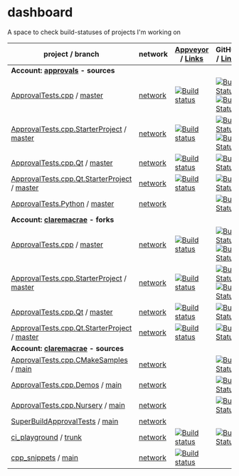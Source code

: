 <a id="top"></a>
# dashboard
A space to check build-statuses of projects I'm working on

| project / branch | network | [Appveyor](https://ci.appveyor.com/projects) / [Links](/links/appveyor.md) | GitHub / [Links](/links/github_actions.md) |
|  --- | --- | --- | --- |
| **Account: [approvals](https://github.com/approvals?tab=repositories) - sources** |
| [ApprovalTests.cpp](https://github.com/approvals/ApprovalTests.cpp/) / [master](https://github.com/approvals/ApprovalTests.cpp/commits/master) | [network](https://github.com/approvals/ApprovalTests.cpp/network) | [![Build status](https://ci.appveyor.com/api/projects/status/lf3i76ije89oihi5/branch/master?svg=true)](https://ci.appveyor.com/project/isidore/approvaltests-cpp/branch/master) | [![Build Status](https://github.com/approvals/ApprovalTests.cpp/workflows/build/badge.svg?branch=master)](https://github.com/approvals/ApprovalTests.cpp/actions?query=branch%3Amaster+workflow%3Abuild)  [![Build Status](https://github.com/approvals/ApprovalTests.cpp/workflows/python-tests/badge.svg?branch=master)](https://github.com/approvals/ApprovalTests.cpp/actions?query=branch%3Amaster+workflow%3Apython-tests) |
| [ApprovalTests.cpp.StarterProject](https://github.com/approvals/ApprovalTests.cpp.StarterProject/) / [master](https://github.com/approvals/ApprovalTests.cpp.StarterProject/commits/master) | [network](https://github.com/approvals/ApprovalTests.cpp.StarterProject/network) | [![Build status](https://ci.appveyor.com/api/projects/status/qx0546k6ii57919w/branch/master?svg=true)](https://ci.appveyor.com/project/isidore/approvaltests-cpp-starterproject/branch/master) | [![Build Status](https://github.com/approvals/ApprovalTests.cpp.StarterProject/workflows/build/badge.svg?branch=master)](https://github.com/approvals/ApprovalTests.cpp.StarterProject/actions?query=branch%3Amaster+workflow%3Abuild)  [![Build Status](https://github.com/approvals/ApprovalTests.cpp.StarterProject/workflows/build_vs/badge.svg?branch=master)](https://github.com/approvals/ApprovalTests.cpp.StarterProject/actions?query=branch%3Amaster+workflow%3Abuild_vs) |
| [ApprovalTests.cpp.Qt](https://github.com/approvals/ApprovalTests.cpp.Qt/) / [master](https://github.com/approvals/ApprovalTests.cpp.Qt/commits/master) | [network](https://github.com/approvals/ApprovalTests.cpp.Qt/network) | [![Build status](https://ci.appveyor.com/api/projects/status/pf8et0nk1mdajskf/branch/master?svg=true)](https://ci.appveyor.com/project/isidore/approvaltests-cpp-qt/branch/master) | [![Build Status](https://github.com/approvals/ApprovalTests.cpp.Qt/workflows/build/badge.svg?branch=master)](https://github.com/approvals/ApprovalTests.cpp.Qt/actions?query=branch%3Amaster+workflow%3Abuild) |
| [ApprovalTests.cpp.Qt.StarterProject](https://github.com/approvals/ApprovalTests.cpp.Qt.StarterProject/) / [master](https://github.com/approvals/ApprovalTests.cpp.Qt.StarterProject/commits/master) | [network](https://github.com/approvals/ApprovalTests.cpp.Qt.StarterProject/network) | [![Build status](https://ci.appveyor.com/api/projects/status/tpitsul9axlv93uk/branch/master?svg=true)](https://ci.appveyor.com/project/isidore/approvaltests-cpp-qt-starterproject/branch/master) | [![Build Status](https://github.com/approvals/ApprovalTests.cpp.Qt.StarterProject/workflows/build/badge.svg?branch=master)](https://github.com/approvals/ApprovalTests.cpp.Qt.StarterProject/actions?query=branch%3Amaster+workflow%3Abuild) |
| [ApprovalTests.Python](https://github.com/approvals/ApprovalTests.Python/) / [master](https://github.com/approvals/ApprovalTests.Python/commits/master) | [network](https://github.com/approvals/ApprovalTests.Python/network) |  | [![Build Status](https://github.com/approvals/ApprovalTests.Python/workflows/Test/badge.svg?branch=master)](https://github.com/approvals/ApprovalTests.Python/actions?query=branch%3Amaster+workflow%3ATest) |
| **Account: [claremacrae](https://github.com/claremacrae?tab=repositories) - forks** |
| [ApprovalTests.cpp](https://github.com/claremacrae/ApprovalTests.cpp/) / [master](https://github.com/claremacrae/ApprovalTests.cpp/commits/master) | [network](https://github.com/claremacrae/ApprovalTests.cpp/network) | [![Build status](https://ci.appveyor.com/api/projects/status/37smtsp3a694okv8/branch/master?svg=true)](https://ci.appveyor.com/project/claremacrae/approvaltests-cpp/branch/master) | [![Build Status](https://github.com/claremacrae/ApprovalTests.cpp/workflows/build/badge.svg?branch=master)](https://github.com/claremacrae/ApprovalTests.cpp/actions?query=branch%3Amaster+workflow%3Abuild)  [![Build Status](https://github.com/claremacrae/ApprovalTests.cpp/workflows/python-tests/badge.svg?branch=master)](https://github.com/claremacrae/ApprovalTests.cpp/actions?query=branch%3Amaster+workflow%3Apython-tests) |
| [ApprovalTests.cpp.StarterProject](https://github.com/claremacrae/ApprovalTests.cpp.StarterProject/) / [master](https://github.com/claremacrae/ApprovalTests.cpp.StarterProject/commits/master) | [network](https://github.com/claremacrae/ApprovalTests.cpp.StarterProject/network) | [![Build status](https://ci.appveyor.com/api/projects/status/ytjgybf5r9fviifm/branch/master?svg=true)](https://ci.appveyor.com/project/claremacrae/approvaltests-cpp-starterproject/branch/master) | [![Build Status](https://github.com/claremacrae/ApprovalTests.cpp.StarterProject/workflows/build/badge.svg?branch=master)](https://github.com/claremacrae/ApprovalTests.cpp.StarterProject/actions?query=branch%3Amaster+workflow%3Abuild)  [![Build Status](https://github.com/claremacrae/ApprovalTests.cpp.StarterProject/workflows/build_vs/badge.svg?branch=master)](https://github.com/claremacrae/ApprovalTests.cpp.StarterProject/actions?query=branch%3Amaster+workflow%3Abuild_vs) |
| [ApprovalTests.cpp.Qt](https://github.com/claremacrae/ApprovalTests.cpp.Qt/) / [master](https://github.com/claremacrae/ApprovalTests.cpp.Qt/commits/master) | [network](https://github.com/claremacrae/ApprovalTests.cpp.Qt/network) | [![Build status](https://ci.appveyor.com/api/projects/status/g60qbttap7m5nul2/branch/master?svg=true)](https://ci.appveyor.com/project/claremacrae/approvaltests-cpp-qt/branch/master) | [![Build Status](https://github.com/claremacrae/ApprovalTests.cpp.Qt/workflows/build/badge.svg?branch=master)](https://github.com/claremacrae/ApprovalTests.cpp.Qt/actions?query=branch%3Amaster+workflow%3Abuild) |
| [ApprovalTests.cpp.Qt.StarterProject](https://github.com/claremacrae/ApprovalTests.cpp.Qt.StarterProject/) / [master](https://github.com/claremacrae/ApprovalTests.cpp.Qt.StarterProject/commits/master) | [network](https://github.com/claremacrae/ApprovalTests.cpp.Qt.StarterProject/network) | [![Build status](https://ci.appveyor.com/api/projects/status/xe2iwuto0sc342a7/branch/master?svg=true)](https://ci.appveyor.com/project/claremacrae/approvaltests-cpp-qt-starterproject/branch/master) | [![Build Status](https://github.com/claremacrae/ApprovalTests.cpp.Qt.StarterProject/workflows/build/badge.svg?branch=master)](https://github.com/claremacrae/ApprovalTests.cpp.Qt.StarterProject/actions?query=branch%3Amaster+workflow%3Abuild) |
| **Account: [claremacrae](https://github.com/claremacrae?tab=repositories) - sources** |
| [ApprovalTests.cpp.CMakeSamples](https://github.com/claremacrae/ApprovalTests.cpp.CMakeSamples/) / [main](https://github.com/claremacrae/ApprovalTests.cpp.CMakeSamples/commits/main) | [network](https://github.com/claremacrae/ApprovalTests.cpp.CMakeSamples/network) |  | [![Build Status](https://github.com/claremacrae/ApprovalTests.cpp.CMakeSamples/workflows/build/badge.svg?branch=main)](https://github.com/claremacrae/ApprovalTests.cpp.CMakeSamples/actions?query=branch%3Amain+workflow%3Abuild) |
| [ApprovalTests.cpp.Demos](https://github.com/claremacrae/ApprovalTests.cpp.Demos/) / [main](https://github.com/claremacrae/ApprovalTests.cpp.Demos/commits/main) | [network](https://github.com/claremacrae/ApprovalTests.cpp.Demos/network) |  | [![Build Status](https://github.com/claremacrae/ApprovalTests.cpp.Demos/workflows/build/badge.svg?branch=main)](https://github.com/claremacrae/ApprovalTests.cpp.Demos/actions?query=branch%3Amain+workflow%3Abuild) |
| [ApprovalTests.cpp.Nursery](https://github.com/claremacrae/ApprovalTests.cpp.Nursery/) / [main](https://github.com/claremacrae/ApprovalTests.cpp.Nursery/commits/main) | [network](https://github.com/claremacrae/ApprovalTests.cpp.Nursery/network) |  | [![Build Status](https://github.com/claremacrae/ApprovalTests.cpp.Nursery/workflows/build/badge.svg?branch=main)](https://github.com/claremacrae/ApprovalTests.cpp.Nursery/actions?query=branch%3Amain+workflow%3Abuild) |
| [SuperBuildApprovalTests](https://github.com/claremacrae/SuperBuildApprovalTests/) / [main](https://github.com/claremacrae/SuperBuildApprovalTests/commits/main) | [network](https://github.com/claremacrae/SuperBuildApprovalTests/network) |  |  |
| [ci_playground](https://github.com/claremacrae/ci_playground/) / [trunk](https://github.com/claremacrae/ci_playground/commits/trunk) | [network](https://github.com/claremacrae/ci_playground/network) | [![Build status](https://ci.appveyor.com/api/projects/status/cbksrgvypq5vksy2/branch/trunk?svg=true)](https://ci.appveyor.com/project/claremacrae/ci-playground/branch/trunk) | [![Build Status](https://github.com/claremacrae/ci_playground/workflows/build/badge.svg?branch=trunk)](https://github.com/claremacrae/ci_playground/actions?query=branch%3Atrunk+workflow%3Abuild) |
| [cpp_snippets](https://github.com/claremacrae/cpp_snippets/) / [main](https://github.com/claremacrae/cpp_snippets/commits/main) | [network](https://github.com/claremacrae/cpp_snippets/network) | [![Build status](https://ci.appveyor.com/api/projects/status/hqf8xh615dyp3u4l/branch/main?svg=true)](https://ci.appveyor.com/project/claremacrae/cpp-snippets/branch/main) |  |
